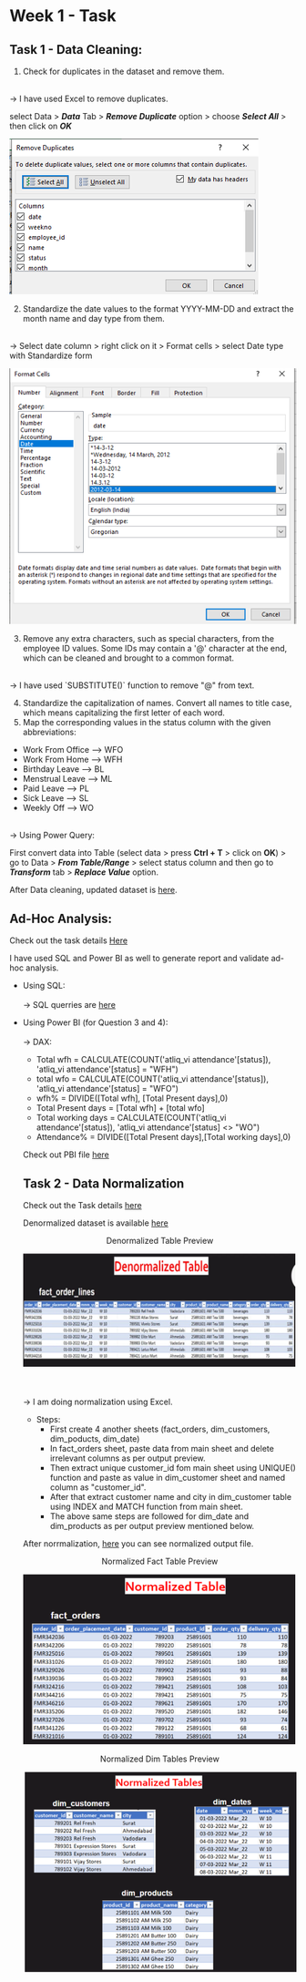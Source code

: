 # Week 1 - Task

##  Task 1 - Data Cleaning:

1. Check for duplicates in the dataset and remove them.
<br>
&rarr; I have used Excel to remove duplicates.

select Data > ***Data*** Tab > ***Remove Duplicate*** option > choose ***Select All*** > then click on ***OK***


![remove duplicates](./task-1/images/remove-duplicates.png)

2. Standardize the date values to the format YYYY-MM-DD and extract the month name and day type from them.

<br>
&rarr; Select date column > right click on it > Format cells > select Date type with Standardize form

![](./task-1/images/date-format.png)

3. Remove any extra characters, such as special characters, from the employee ID values. Some IDs may contain a '@' character at the end, which can be cleaned and brought to a common format.

<br>
&rarr; I have used `SUBSTITUTE()` function to remove "@" from text. 

4. Standardize the capitalization of names. Convert all names to title case, which 
means capitalizing the first letter of each word.
5. Map the corresponding values in the status column with the given 
abbreviations:

+ Work From Office --> WFO
+ Work From Home --> WFH
+ Birthday Leave --> BL
+ Menstrual Leave --> ML
+ Paid Leave --> PL
+ Sick Leave --> SL
+ Weekly Off --> WO

<br>
&rarr; Using Power Query: 

First convert data into Table (select data > press **Ctrl + T** > click on **OK**) > go to Data > ***From Table/Range*** > select status column and then go to ***Transform*** tab > ***Replace Value*** option.

After Data cleaning, updated dataset is [here](./task-1/attendance_data.csv).

## Ad-Hoc Analysis:

Check out the task details [Here](./task-1/HR-email-Task.pdf) 

I have used SQL and Power BI as well to generate report and validate ad-hoc analysis.

+ Using SQL:
<br><br>
    &rarr; SQL querries are [here](./task-1/ad-hoc-analysis-solution.sql)

+ Using Power BI (for Question 3 and 4):
    <br><br>
    &rarr; DAX:
    + Total wfh = CALCULATE(COUNT('atliq_vi attendance'[status]), 'atliq_vi attendance'[status] = "WFH")
    + total wfo = CALCULATE(COUNT('atliq_vi attendance'[status]), 'atliq_vi attendance'[status] = "WFO")
    + wfh% = DIVIDE([Total wfh], [Total Present days],0)
    + Total Present days = [Total wfh] + [total wfo]
    + Total working days = CALCULATE(COUNT('atliq_vi attendance'[status]), 'atliq_vi attendance'[status] <> "WO")
    + Attendance% = DIVIDE([Total Present days],[Total working days],0)

    Check out PBI file [here](./task-1/task1-Q3-and-Q4.pbix)

    ## Task 2 -  Data Normalization

    Check out the Task details [here](./task-2/Data%20Normalization%20Task.pdf)

    Denormalized dataset is available [here](./task-2/fact_order_lines.csv)

    <p align = "center">Denormalized Table Preview</p>

    ![denormalized Table](./task-2/denom_table-prev.png)

    <br><br>
    &rarr; I am doing normalization using Excel.

    + Steps:
        + First create 4 another sheets (fact_orders, dim_customers, dim_poducts, dim_date)
        + In fact_orders sheet, paste data from main sheet and delete irrelevant columns as per output preview.
        + Then extract unique customer_id fom main sheet using UNIQUE() function and paste as value in dim_customer sheet and named column as "customer_id".
        + After that extract customer name and city in dim_customer table using INDEX and MATCH function from main sheet.
        + The above same steps are followed for dim_date and dim_products as per output preview mentioned below.

    After norrmalization, [here](./task-2/fact_order_lines-normalized.xlsx) you can see normalized output file.     

    <p align = "center">Normalized Fact Table Preview</p>

    ![denormalized Table](./task-2/Norm-fact-table.png)

    <p align = "center">Normalized Dim Tables Preview</p>

    ![denormalized Table](./task-2/Norm-dim-table.png)

